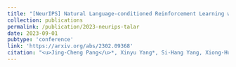 ```yaml
---
title: "[NeurIPS] Natural Language-conditioned Reinforcement Learning with Task-related Language Development and Translation"
collection: publications
permalink: /publication/2023-neurips-talar
date: 2023-09-01
pubtype: 'conference'
link: 'https://arxiv.org/abs/2302.09368'
citation: "<u>Jing-Cheng Pang</u>*, Xinyu Yang*, Si-Hang Yang, Xiong-Hui Chen and Yang Yu. <i> Natural Language-conditioned Reinforcement Learning with Task-related Language Development and Translation.</i> In: <b>NeurIPS'23</b>."
---
```

